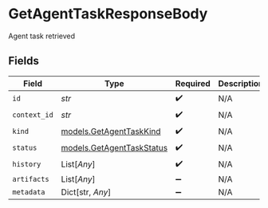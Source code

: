# GetAgentTaskResponseBody

Agent task retrieved


## Fields

| Field                                                        | Type                                                         | Required                                                     | Description                                                  |
| ------------------------------------------------------------ | ------------------------------------------------------------ | ------------------------------------------------------------ | ------------------------------------------------------------ |
| `id`                                                         | *str*                                                        | :heavy_check_mark:                                           | N/A                                                          |
| `context_id`                                                 | *str*                                                        | :heavy_check_mark:                                           | N/A                                                          |
| `kind`                                                       | [models.GetAgentTaskKind](../models/getagenttaskkind.md)     | :heavy_check_mark:                                           | N/A                                                          |
| `status`                                                     | [models.GetAgentTaskStatus](../models/getagenttaskstatus.md) | :heavy_check_mark:                                           | N/A                                                          |
| `history`                                                    | List[*Any*]                                                  | :heavy_check_mark:                                           | N/A                                                          |
| `artifacts`                                                  | List[*Any*]                                                  | :heavy_minus_sign:                                           | N/A                                                          |
| `metadata`                                                   | Dict[str, *Any*]                                             | :heavy_minus_sign:                                           | N/A                                                          |